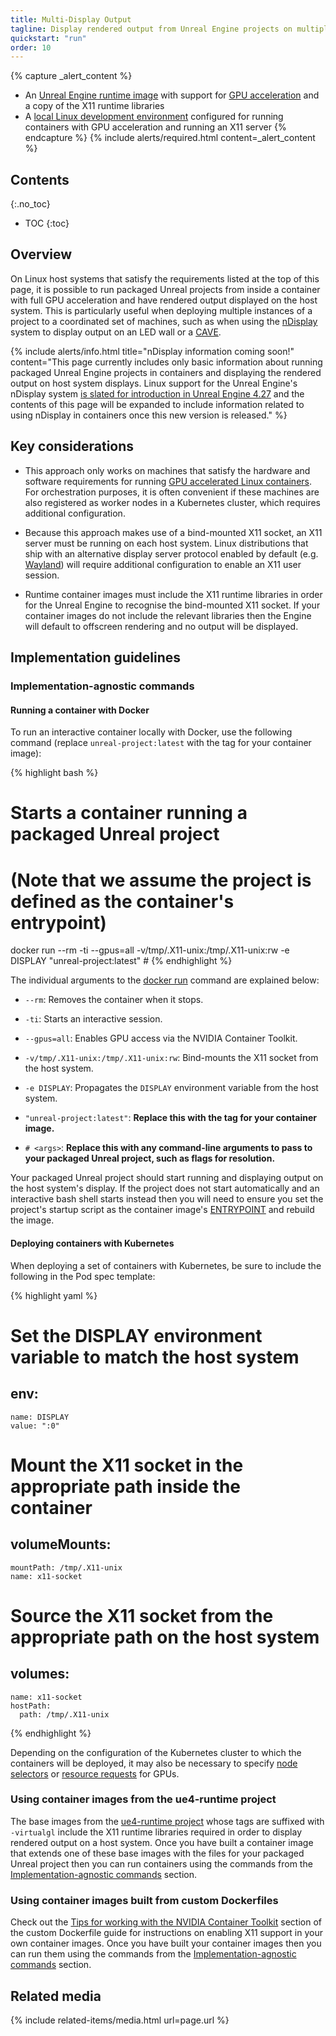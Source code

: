 ```yaml
---
title: Multi-Display Output
tagline: Display rendered output from Unreal Engine projects on multiple displays.
quickstart: "run"
order: 10
---
```


{% capture _alert_content %}
- An [Unreal Engine runtime image](../concepts/image-types) with support for [GPU acceleration](../concepts/gpu-acceleration) and a copy of the X11 runtime libraries
- A [local Linux development environment](../environments/local-linux) configured for running containers with GPU acceleration and running an X11 server
{% endcapture %}
{% include alerts/required.html content=_alert_content %}


## Contents
{:.no_toc}

* TOC
{:toc}


## Overview

On Linux host systems that satisfy the requirements listed at the top of this page, it is possible to run packaged Unreal projects from inside a container with full GPU acceleration and have rendered output displayed on the host system. This is particularly useful when deploying multiple instances of a project to a coordinated set of machines, such as when using the [nDisplay](https://docs.unrealengine.com/4.26/en-US/WorkingWithMedia/nDisplay/) system to display output on an LED wall or a [CAVE](https://en.wikipedia.org/wiki/Cave_automatic_virtual_environment).

{% include alerts/info.html title="nDisplay information coming soon!" content="This page currently includes only basic information about running packaged Unreal Engine projects in containers and displaying the rendered output on host system displays. Linux support for the Unreal Engine's nDisplay system [is slated for introduction in Unreal Engine 4.27](https://portal.productboard.com/epicgames/1-unreal-engine-public-roadmap/c/322-ndisplay-linux-support-experimental) and the contents of this page will be expanded to include information related to using nDisplay in containers once this new version is released." %}


## Key considerations

- This approach only works on machines that satisfy the hardware and software requirements for running [GPU accelerated Linux containers](../concepts/gpu-acceleration). For orchestration purposes, it is often convenient if these machines are also registered as worker nodes in a Kubernetes cluster, which requires additional configuration.

- Because this approach makes use of a bind-mounted X11 socket, an X11 server must be running on each host system. Linux distributions that ship with an alternative display server protocol enabled by default (e.g. [Wayland](https://wayland.freedesktop.org/)) will require additional configuration to enable an X11 user session.

- Runtime container images must include the X11 runtime libraries in order for the Unreal Engine to recognise the bind-mounted X11 socket. If your container images do not include the relevant libraries then the Engine will default to offscreen rendering and no output will be displayed.


## Implementation guidelines

### Implementation-agnostic commands

#### Running a container with Docker

To run an interactive container locally with Docker, use the following command (replace `unreal-project:latest` with the tag for your container image):

{% highlight bash %}
# Starts a container running a packaged Unreal project
# (Note that we assume the project is defined as the container's entrypoint)
docker run --rm -ti --gpus=all -v/tmp/.X11-unix:/tmp/.X11-unix:rw -e DISPLAY "unreal-project:latest" # <args>
{% endhighlight %}

The individual arguments to the [docker run](https://docs.docker.com/engine/reference/run/) command are explained below:

- `--rm`: Removes the container when it stops.

- `-ti`: Starts an interactive session.

- `--gpus=all`: Enables GPU access via the NVIDIA Container Toolkit.

- `-v/tmp/.X11-unix:/tmp/.X11-unix:rw`: Bind-mounts the X11 socket from the host system.

- `-e DISPLAY`: Propagates the `DISPLAY` environment variable from the host system.

- `"unreal-project:latest"`: **Replace this with the tag for your container image.**

- `# <args>`: **Replace this with any command-line arguments to pass to your packaged Unreal project, such as flags for resolution.**

Your packaged Unreal project should start running and displaying output on the host system's display. If the project does not start automatically and an interactive bash shell starts instead then you will need to ensure you set the project's startup script as the container image's [ENTRYPOINT](https://docs.docker.com/engine/reference/builder/#entrypoint) and rebuild the image.

#### Deploying containers with Kubernetes

When deploying a set of containers with Kubernetes, be sure to include the following in the Pod spec template:

{% highlight yaml %}
# Set the DISPLAY environment variable to match the host system
env:
  -
    name: DISPLAY
    value: ":0"

# Mount the X11 socket in the appropriate path inside the container
volumeMounts:
  -
    mountPath: /tmp/.X11-unix
    name: x11-socket

# Source the X11 socket from the appropriate path on the host system
volumes:
  -
    name: x11-socket
    hostPath:
      path: /tmp/.X11-unix
{% endhighlight %}

Depending on the configuration of the Kubernetes cluster to which the containers will be deployed, it may also be necessary to specify [node selectors](https://kubernetes.io/docs/concepts/scheduling-eviction/assign-pod-node/) or [resource requests](https://kubernetes.io/docs/concepts/configuration/manage-resources-containers/#extended-resources) for GPUs.

### Using container images from the ue4-runtime project

The base images from the [ue4-runtime project](https://hub.docker.com/r/adamrehn/ue4-runtime) whose tags are suffixed with `-virtualgl` include the X11 runtime libraries required in order to display rendered output on a host system. Once you have built a container image that extends one of these base images with the files for your packaged Unreal project then you can run containers using the commands from the [Implementation-agnostic commands](#implementation-agnostic-commands) section.

### Using container images built from custom Dockerfiles

Check out the [Tips for working with the NVIDIA Container Toolkit](../obtaining-images/write-your-own#tips-for-working-with-the-nvidia-container-toolkit) section of the custom Dockerfile guide for instructions on enabling X11 support in your own container images. Once you have built your container images then you can run them using the commands from the [Implementation-agnostic commands](#implementation-agnostic-commands) section.


## Related media

{% include related-items/media.html url=page.url %}

